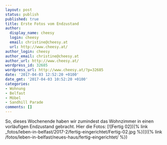 ```yaml
---
layout: post
status: publish
published: true
title: Erste Fotos vom Endzustand
author:
  display_name: cheesy
  login: cheesy
  email: christine@cheesy.at
  url: http://www.cheesy.at/
author_login: cheesy
author_email: christine@cheesy.at
author_url: http://www.cheesy.at/
wordpress_id: 32685
wordpress_url: http://www.cheesy.at/?p=32685
date: '2017-04-03 12:52:20 +0100'
date_gmt: '2017-04-03 10:52:20 +0100'
categories:
- Wohnung
- Belfast
- Möbel
- Sandhill Parade
comments: []
---
```

So, dieses Wochenende haben wir zumindest das Wohnzimmer in einen vorläufigen Endzustand gebracht. Hier die Fotos:
[![Fertig 02]({% link _fotos/leben-in-belfast/2017-2/fertig-eingerichtet/Fertig-02.jpg %})]({% link /fotos/leben-in-belfast/neues-haus/fertig-eingerichtet/ %})
